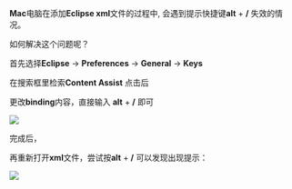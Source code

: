 **Mac**电脑在添加**Eclipse xml**文件的过程中, 会遇到提示快捷键**alt** + **/** 失效的情况。

如何解决这个问题呢？

首先选择**Eclipse** -> **Preferences** -> **General** -> **Keys**

在搜索框里检索**Content Assist** 点击后

更改**binding**内容，直接输入 **alt** + **/** 即可


![](https://tva1.sinaimg.cn/large/006tNbRwgy1gb5nuvu76oj31830u0gt0.jpg)

完成后，

再重新打开**xml**文件，尝试按**alt** + **/** 可以发现出现提示：

![](https://tva1.sinaimg.cn/large/006tNbRwgy1gb5nn6y0ycj311s0j00yl.jpg)